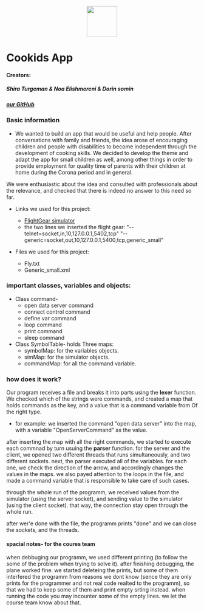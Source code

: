  <p align="center">
 <img src="https://upload.wikimedia.org/wikipedia/commons/3/34/FlightGear_Logo.svg" width="80" height="80">
</p>

# Cookids App

#### Creators: 
##### Shira Turgeman & Noa Elishmereni & Dorin somin
#####  [our GitHub](https://github.com/shiraTurgeman/cookids_app)

### **Basic information**
* We wanted to build an app that would be useful and help people.
After conversations with family and friends, the idea arose of encouraging children and people with disabilities to become independent through the development of cooking skills.
We decided to develop the theme and adapt the app for small children as well, among other things in order to provide employment for quality time of parents with their children at home during the Corona period and in general.

We were enthusiastic about the idea and consulted with professionals about the relevance, and checked that there is indeed no answer to this need so far.

* Links we used for this project:
   * [FlightGear simulator](https://www.flightgear.org/)
   * the two lines we inserted the flight gear:
     "--telnet=socket,in,10,127.0.0.1,5402,tcp"
     "--generic=socket,out,10,127.0.0.1,5400,tcp,generic_small"

* Files we used for this project:
   * Fly.txt
   * Generic_small.xml

### **important classes, variables and objects:**
* Class command-
   * open data server command
   * connect control command
   * define var command
   * loop command
   * print command
   * sleep command
* Class SymbolTable- holds Three maps:
   * symbolMap: for the variables objects.
   * simMap: for the simulator objects.
   * commandMap: for all the command variable.
   
### **how does it work?**
Our program receives a file and breaks it into parts using the **lexer** function. We checked which of the strings were commands, and created a map that holds commands as the key, and a value that is a command variable from Of the right type. 
  * for example: we inserted the command "open data server" into the map, with a variable "OpenServerCommand" as the value.
  
after inserting the map with all the right commands, we started to execute each commnad by turn usuing the **parser** function. for the server and the client, we opened two different threads that runs simultaneously, and two different sockets.
next, the parser executed all of the variables. for each one, we check the direction of the arrow, and accordingly changes the values in the maps.
we also payed attention to the loops in the file, and made a command variable that is responsible to take care of such cases.

through the whole run of the programm, we received values from the simulator (using the server socket), and sending value to the simulator (using the client socket). that way, the connection stay open through the whole run.

after wer'e done with the file, the programm prints "done" and we can close the sockets, and the threads.

#### **spacial notes- for the coures team**
when debbuging our programm, we used different printing (to follow the some of the problem when trying to solve it). after finishing debugging, the plane worked fine. we started deleteing the prints, but some of them interfered the programm from reasons we dont know (sence they are only prints for the programmer and not real code realted to the programm), so that we had to keep some of them and print empty srting instead. when running the code you may incounter some of the empty lines. we let the course team know about that.
